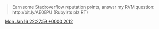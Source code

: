 > Earn some Stackoverflow reputation points, answer my RVM question:  http://bit\.ly/AE0EPU \(Rubyists plz RT\)

<img src="../../media/tweet.ico" width="12" /> [Mon Jan 16 22:27:59 +0000 2012](https://twitter.com/DromerDenker/status/159039221405982720)